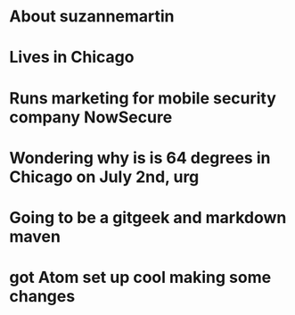 # About suzannemartin
# Lives in Chicago
# Runs marketing for mobile security company NowSecure
# Wondering why is is 64 degrees in Chicago on July 2nd, urg
# Going to be a gitgeek and markdown maven
# got Atom set up cool making some changes

